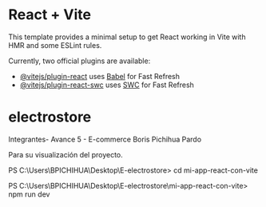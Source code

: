 # React + Vite

This template provides a minimal setup to get React working in Vite with HMR and some ESLint rules.

Currently, two official plugins are available:

- [@vitejs/plugin-react](https://github.com/vitejs/vite-plugin-react/blob/main/packages/plugin-react/README.md) uses [Babel](https://babeljs.io/) for Fast Refresh
- [@vitejs/plugin-react-swc](https://github.com/vitejs/vite-plugin-react-swc) uses [SWC](https://swc.rs/) for Fast Refresh


# electrostore

Integrantes- Avance 5 - E-commerce
Boris Pichihua Pardo

Para su visualización del proyecto.

PS C:\Users\BPICHIHUA\Desktop\E-electrostore> cd mi-app-react-con-vite

PS C:\Users\BPICHIHUA\Desktop\E-electrostore\mi-app-react-con-vite> npm run dev
